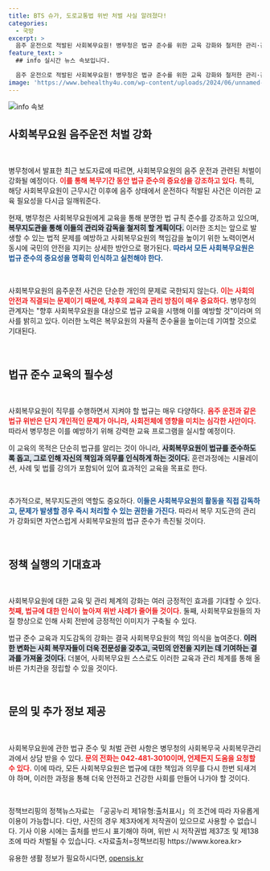 ```yaml
---
title: BTS 슈가, 도로교통법 위반 처벌 사실 알려졌다!
categories:
  - 국방
excerpt: >
  음주 운전으로 적발된 사회복무요원! 병무청은 법규 준수를 위한 교육 강화와 철저한 관리·감독을 예고했습니다. 자세한 내용은 클릭해 확인하세요!
feature_text: >
  ## info 실시간 뉴스 속보입니다.

  음주 운전으로 적발된 사회복무요원! 병무청은 법규 준수를 위한 교육 강화와 철저한 관리·감독을 예고했습니다. 자세한 내용은 클릭해 확인하세요!
image: 'https://www.behealthy4u.com/wp-content/uploads/2024/06/unnamed-file.png'
---
```


<p><img src="https://www.behealthy4u.com/wp-content/uploads/2024/06/unnamed-file.png" alt="info 속보" /></p>

<h2 data-ke-size="size26">사회복무요원 음주운전 처벌 강화</h2>

<p data-ke-size="size16">&nbsp;</p>

<p>병무청에서 발표한 최근 보도자료에 따르면, 사회복무요원의 음주 운전과 관련된 처벌이 강화될 예정이다. <b><span style="color: #ee2323;">이를 통해 복무기간 동안 법규 준수의 중요성을 강조하고 있다.</span></b> 특히, 해당 사회복무요원이 근무시간 이후에 음주 상태에서 운전하다 적발된 사건은 이러한 교육 필요성을 다시금 일깨워준다.</p>

<p>현재, 병무청은 사회복무요원에게 교육을 통해 분명한 법 규칙 준수를 강조하고 있으며, <b><span style="background-color: #21538527;">복무지도관을 통해 이들의 관리와 감독을 철저히 할 계획이다.</span></b> 이러한 조치는 앞으로 발생할 수 있는 법적 문제를 예방하고 사회복무요원의 책임감을 높이기 위한 노력이면서 동시에 국민의 안전을 지키는 상세한 방안으로 평가된다. <b><span style="color: #1a5490;">따라서 모든 사회복무요원은 법규 준수의 중요성을 명확히 인식하고 실천해야 한다.</span></b></p>

<p data-ke-size="size16">&nbsp;</p>

<p>사회복무요원의 음주운전 사건은 단순한 개인의 문제로 국한되지 않는다. <b><span style="color: #ee2323;">이는 사회의 안전과 직결되는 문제이기 때문에, 차후의 교육과 관리 방침이 매우 중요하다.</span></b> 병무청의 관계자는 "향후 사회복무요원을 대상으로 법규 교육을 시행해 이를 예방할 것"이라며 의사를 밝히고 있다. 이러한 노력은 복무요원의 자율적 준수율을 높이는데 기여할 것으로 기대된다.</p>

<p data-ke-size="size16">&nbsp;</p>

<h2 data-ke-size="size26">법규 준수 교육의 필수성</h2>

<p data-ke-size="size16">&nbsp;</p>

<p>사회복무요원이 직무를 수행하면서 지켜야 할 법규는 매우 다양하다. <b><span style="color: #ee2323;">음주 운전과 같은 법규 위반은 단지 개인적인 문제가 아니라, 사회전체에 영향을 미치는 심각한 사안이다.</span></b> 따라서 병무청은 이를 예방하기 위해 강력한 교육 프로그램을 실시할 예정이다.</p>

<p>이 교육의 목적은 단순히 법규를 알리는 것이 아니라, <b><span style="background-color: #21538527;">사회복무요원이 법규를 준수하도록 돕고, 그로 인해 자신의 책임과 의무를 인식하게 하는 것이다.</span></b> 훈련과정에는 시뮬레이션, 사례 및 법률 강의가 포함되어 있어 효과적인 교육을 목표로 한다.</p>

<p data-ke-size="size16">&nbsp;</p>

<p>추가적으로, 복무지도관의 역할도 중요하다. <b><span style="color: #1a5490;">이들은 사회복무요원의 활동을 직접 감독하고, 문제가 발생할 경우 즉시 처리할 수 있는 권한을 가진다.</span></b> 따라서 복무 지도관의 관리가 강화되면 자연스럽게 사회복무요원의 법규 준수가 촉진될 것이다.</p>

<p data-ke-size="size16">&nbsp;</p>

<h2 data-ke-size="size26">정책 실행의 기대효과</h2>

<p data-ke-size="size16">&nbsp;</p>

<p>사회복무요원에 대한 교육 및 관리 체계의 강화는 여러 긍정적인 효과를 기대할 수 있다. <b><span style="color: #ee2323;">첫째, 법규에 대한 인식이 높아져 위반 사례가 줄어들 것이다.</span></b> 둘째, 사회복무요원들의 자질 향상으로 인해 사회 전반에 긍정적인 이미지가 구축될 수 있다.</p>

<p>법규 준수 교육과 지도감독의 강화는 결국 사회복무요원의 책임 의식을 높여준다. <b><span style="background-color: #21538527;">이러한 변화는 사회 복무자들이 더욱 전문성을 갖추고, 국민의 안전을 지키는 데 기여하는 결과를 가져올 것이다.</span></b> 더불어, 사회복무요원 스스로도 이러한 교육과 관리 체계를 통해 올바른 가치관을 정립할 수 있을 것이다.</p>

<p data-ke-size="size16">&nbsp;</p>

<h2 data-ke-size="size26">문의 및 추가 정보 제공</h2>

<p data-ke-size="size16">&nbsp;</p>

<p>사회복무요원에 관한 법규 준수 및 처벌 관련 사항은 병무청의 사회복무국 사회복무관리과에서 상담 받을 수 있다. <b><span style="color: #ee2323;">문의 전화는 042-481-3010이며, 언제든지 도움을 요청할 수 있다.</span></b> 이에 따라, 모든 사회복무요원은 법규에 대한 책임과 의무를 다시 한번 되새겨야 하며, 이러한 과정을 통해 더욱 안전하고 건강한 사회를 만들어 나가야 할 것이다.</p>

<p data-ke-size="size16">&nbsp;</p>

<p>정책브리핑의 정책뉴스자료는 「공공누리 제1유형:출처표시」의 조건에 따라 자유롭게 이용이 가능합니다. 다만, 사진의 경우 제3자에게 저작권이 있으므로 사용할 수 없습니다. 기사 이용 시에는 출처를 반드시 표기해야 하며, 위반 시 저작권법 제37조 및 제138조에 따라 처벌될 수 있습니다. &lt;자료출처=정책브리핑 https://www.korea.kr></p>
유용한 생활 정보가 필요하시다면, <a href="https://opensis.kr" rel="dofollow">opensis.kr</a>


